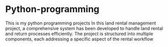 # Python-programming
This is my python programming projects In this land rental management project, a comprehensive system has been developed to handle land rental and return processes efficiently. The project is structured into multiple components, each addressing a specific aspect of the rental workflow
